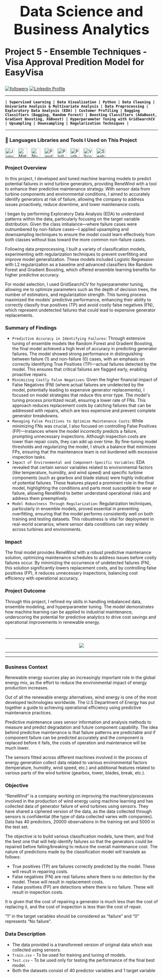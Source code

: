 <h1><center><font size=10>Data Science and Business Analytics</center></font><p
<center>Project 5 - Ensemble Techniques - Visa Approval Predition Model for EasyVisa</center></h1><p

<p align="left"> 
  <a href="https://github.com/RayVazcari?tab=followers">
    <img alt="followers" title="Follow me on Github" src="https://custom-icon-badges.demolab.com/github/followers/RayVazcari?color=236ad3&labelColor=1155ba&style=for-the-badge&logo=person-add&label=Follow me on Github &logoColor=white"/></a>
  <a href="https://www.linkedin.com/in/rayvazcari/">
    <img alt="Linkedin Profile" title="Linkedin Profile" src="https://custom-icon-badges.demolab.com/badge/-Linkedin%20Profile-blue?style=for-the-badge&logoColor=white&logo=linkedin"/></a>
</p>

---

**`| Supervised Learning | Data Visualization | Python | Data Cleaning | Univariate Analysis & Multivariate Analysis | Data Preprocessing | Exploratory Data Analysis (EDA) | Customer Profiling | Bagging Classifiers (Bagging, Random Forest) | Boosting Classifiers (AdaBoost, Gradient Boosting, XGBoost) | Hyperparameter Tuning with GridSearchCV | Upsampling | Downsampling | Regularization Techniques |`**

---

### 🧰 Languages Libraries and Tools I Used on This Project
<a href="https://jupyter.org/" target="_blank"><img align="left" alt="Jupyter" title="Jupyter" width="30px" style="padding-right:10px;" src="https://cdn.jsdelivr.net/gh/devicons/devicon@latest/icons/jupyter/jupyter-original-wordmark.svg" /></a>
<a href="https://matplotlib.org/" target="_blank"><img align="left" alt="Matplotlib" title="Matplotlib" width="30px" style="padding-right:10px;" src="https://cdn.jsdelivr.net/gh/devicons/devicon@latest/icons/matplotlib/matplotlib-original.svg" /></a>
<a href="https://numpy.org/" target="_blank"><img align="left" alt="Numpy" title="Numpy" width="30px" style="padding-right:10px;" src="https://cdn.jsdelivr.net/gh/devicons/devicon@latest/icons/numpy/numpy-original.svg" /></a>
<a href="https://pandas.pydata.org/" target="_blank"><img align="left" alt="Pandas" title="Pandas" width="30px" style="padding-right:10px;" src="https://cdn.jsdelivr.net/gh/devicons/devicon@latest/icons/pandas/pandas-original.svg" /></a>
<a href="https://plotly.com/" target="_blank"><img align="left" alt="Plotly" title="Plotly" width="30px" style="padding-right:10px;" src="https://cdn.jsdelivr.net/gh/devicons/devicon@latest/icons/plotly/plotly-original.svg" /></a>
<a href="https://www.python.org/" target="_blank"><img align="left" alt="Python" title="Python" width="30px" style="padding-right:10px;"  src="https://cdn.jsdelivr.net/gh/devicons/devicon@latest/icons/python/python-original.svg" /></a>
<a href="https://code.visualstudio.com/" target="_blank"><img align="left" alt="VScode" title="VScode" width="30px" style="padding-right:10px;"  src="https://cdn.jsdelivr.net/gh/devicons/devicon@latest/icons/vscode/vscode-original.svg" /></a>
<a href="https://seaborn.pydata.org/" target="_blank"><img align="left" alt="Seaborn" title="Seaborn" width="30px" style="padding-right:10px;" src="https://seaborn.pydata.org/_images/logo-mark-lightbg.svg" /></a>

<br />

---

### **Project Overview**

In this project, I developed and tuned machine learning models to predict potential failures in wind turbine generators, providing ReneWind with a tool to enhance their predictive maintenance strategy. With sensor data from turbine components and environmental conditions, I aimed to accurately identify generators at risk of failure, allowing the company to address issues proactively, reduce downtime, and lower maintenance costs.

I began by performing Exploratory Data Analysis (EDA) to understand patterns within the data, particularly focusing on the target variable distribution. Given the class imbalance—where failure cases were outnumbered by non-failure cases—I applied upsampling and downsampling techniques to ensure the model could learn effectively from both classes without bias toward the more common non-failure cases.

Following data preprocessing, I built a variety of classification models, experimenting with regularization techniques to prevent overfitting and improve model generalization. These models included Logistic Regression with L2 regularization as a baseline and advanced classifiers like Random Forest and Gradient Boosting, which offered ensemble learning benefits for higher predictive accuracy.

For model selection, I used GridSearchCV for hyperparameter tuning, allowing me to optimize parameters such as the depth of decision trees, the number of estimators, and regularization strength. This tuning process maximized the models’ predictive performance, enhancing their ability to correctly classify true positives (TP) and avoid costly false negatives (FN), which represent undetected failures that could lead to expensive generator replacements.


### **Summary of Findings**

- `Predictive Accuracy in Identifying Failures`: Through extensive tuning of ensemble models like Random Forest and Gradient Boosting, the final model achieved a high level of accuracy in predicting generator failures. The model showed strong performance in distinguishing between failure (1) and non-failure (0) cases, with an emphasis on correctly identifying True Positives (TP)—actual failures detected by the model. This ensures that critical failures are flagged early, enabling proactive repairs.
- `Minimizing Costly False Negatives`: Given the higher financial impact of False Negatives (FN) (where actual failures are undetected by the model, potentially leading to expensive generator replacements), I focused on model strategies that reduce this error type. The model's tuning process prioritized recall, ensuring a lower rate of FNs. This approach reduces replacement costs by catching failures that can be addressed with repairs, which are less expensive and prevent complete generator breakdowns.
- `Managing False Positives to Optimize Maintenance Costs`: While minimizing FNs was crucial, I also focused on controlling False Positives (FP)—instances where the model incorrectly predicts a failure, prompting unnecessary inspections. Although inspection costs are lower than repair costs, they can add up over time. By fine-tuning model thresholds and regularizing the model, I struck a balance that minimizes FPs, ensuring that the maintenance team is not burdened with excessive inspection tasks.
- `Impact of Environmental and Component-Specific Variables`: EDA revealed that certain sensor variables related to environmental factors (like temperature, humidity, and wind speed) and specific turbine components (such as gearbox and blade status) were highly indicative of potential failures. These features played a prominent role in the final model, highlighting the conditions and parts most susceptible to wear or failure, allowing ReneWind to better understand operational risks and address them preemptively.
- `Model Robustness Through Regularization`: Regularization techniques, particularly in ensemble models, proved essential in preventing overfitting, ensuring that the model performs consistently well on both training and testing datasets. This robustness is vital for deployment in real-world scenarios, where sensor data conditions can vary widely across turbines and environments.

### **Impact**

The final model provides ReneWind with a robust predictive maintenance solution, optimizing maintenance schedules to address issues before costly failures occur. By minimizing the occurrence of undetected failures (FN), this solution significantly lowers replacement costs, and by controlling false positives (FP), it reduces unnecessary inspections, balancing cost efficiency with operational accuracy.

### **Project Outcome**

Through this project, I refined my skills in handling imbalanced data, ensemble modeling, and hyperparameter tuning. The model demonstrates how machine learning can be applied to industrial maintenance, underscoring the potential for predictive analytics to drive cost savings and operational improvements in renewable energy.

<br />

---

<center><img src="https://renewind.be/web/image/622-51ef1e37/logo%20renewind-vect-v2.png"></center>

---

---

### Business Context

Renewable energy sources play an increasingly important role in the global energy mix, as the effort to reduce the environmental impact of energy production increases.

Out of all the renewable energy alternatives, wind energy is one of the most developed technologies worldwide. The U.S Department of Energy has put together a guide to achieving operational efficiency using predictive maintenance practices.

Predictive maintenance uses sensor information and analysis methods to measure and predict degradation and future component capability. The idea behind predictive maintenance is that failure patterns are predictable and if component failure can be predicted accurately and the component is replaced before it fails, the costs of operation and maintenance will be much lower.

The sensors fitted across different machines involved in the process of energy generation collect data related to various environmental factors (temperature, humidity, wind speed, etc.) and additional features related to various parts of the wind turbine (gearbox, tower, blades, break, etc.).

### Objective

“ReneWind” is a company working on improving the machinery/processes involved in the production of wind energy using machine learning and has collected data of generator failure of wind turbines using sensors. They have shared a ciphered version of the data, as the data collected through sensors is confidential (the type of data collected varies with companies). Data has 40 predictors, 20000 observations in the training set and 5000 in the test set.

The objective is to build various classification models, tune them, and find the best one that will help identify failures so that the generators could be repaired before failing/breaking to reduce the overall maintenance cost.
The nature of predictions made by the classification model will translate as follows:

- True positives (TP) are failures correctly predicted by the model. These will result in repairing costs.
- False negatives (FN) are real failures where there is no detection by the model. These will result in replacement costs.
- False positives (FP) are detections where there is no failure. These will result in inspection costs.

It is given that the cost of repairing a generator is much less than the cost of replacing it, and the cost of inspection is less than the cost of repair.

“1” in the target variables should be considered as “failure” and “0” represents “No failure”.

### Data Description

- The data provided is a transformed version of original data which was collected using sensors.
- `Train.csv` - To be used for training and tuning of models.
- `Test.csv` - To be used only for testing the performance of the final best model.
- Both the datasets consist of 40 predictor variables and 1 target variable
